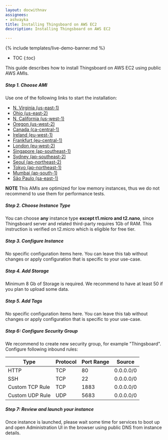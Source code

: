 ```yaml
---
layout: docwithnav
assignees:
- ashvayka
title: Installing Thingsboard on AWS EC2
description: Installing Thingsboard on AWS EC2

---
```


{% include templates/live-demo-banner.md %}

* TOC
{:toc}

This guide describes how to install Thingsboard on AWS EC2 using public AWS AMIs.

##### Step 1. Choose AMI

Use one of the following links to start the installation:

 - [N. Virginia (us-east-1)](https://console.aws.amazon.com/ec2/v2/home?region=us-east-1#LaunchInstanceWizard:ami=ami-9c57238a) 
 - [Ohio (us-east-2)](https://console.aws.amazon.com/ec2/v2/home?region=us-east-2#LaunchInstanceWizard:ami=ami-bafed9df)
 - [N. California (us-west-1)](https://console.aws.amazon.com/ec2/v2/home?region=us-west-1#LaunchInstanceWizard:ami=ami-40ebcd20)
 - [Oregon (us-west-2)](https://console.aws.amazon.com/ec2/v2/home?region=us-west-2#LaunchInstanceWizard:ami=ami-8424bee4)
 - [Canada (ca-central-1)](https://console.aws.amazon.com/ec2/v2/home?region=ca-central-1#LaunchInstanceWizard:ami=ami-9e8539fa)
 - [Ireland (eu-west-1)](https://console.aws.amazon.com/ec2/v2/home?region=eu-west-1#LaunchInstanceWizard:ami=ami-57848b31)
 - [Frankfurt (eu-central-1)](https://console.aws.amazon.com/ec2/v2/home?region=eu-central-1#LaunchInstanceWizard:ami=ami-b6e638d9)
 - [London (eu-west-2)](https://console.aws.amazon.com/ec2/v2/home?region=eu-west-2#LaunchInstanceWizard:ami=ami-b65f48d2)
 - [Singapore (ap-southeast-1)](https://console.aws.amazon.com/ec2/v2/home?region=ap-southeast-1#LaunchInstanceWizard:ami=ami-c477f2a7)
 - [Sydney (ap-southeast-2)](https://console.aws.amazon.com/ec2/v2/home?region=ap-southeast-2#LaunchInstanceWizard:ami=ami-177a7074)
 - [Seoul (ap-northeast-2)](https://console.aws.amazon.com/ec2/v2/home?region=ap-northeast-2#LaunchInstanceWizard:ami=ami-cdf528a3)
 - [Tokyo (ap-northeast-1)](https://console.aws.amazon.com/ec2/v2/home?region=ap-northeast-1#LaunchInstanceWizard:ami=ami-09af9c6e)
 - [Mumbai (ap-south-1)](https://console.aws.amazon.com/ec2/v2/home?region=ap-south-1#LaunchInstanceWizard:ami=ami-eb186584)
 - [São Paulo (sa-east-1)](https://console.aws.amazon.com/ec2/v2/home?region=sa-east-1#LaunchInstanceWizard:ami=ami-bf204fd3)
 
**NOTE** This AMIs are optimized for low memory instances, thus we do not recommend to use them for performance tests.
 
##### Step 2. Choose Instance Type

You can choose **any** instance type **except t1.micro and t2.nano**, since Thingsboard server and related third-party requires 1Gb of RAM.
This instruction is verified on t2.micro which is eligible for free tier.   

##### Step 3. Configure Instance

No specific configuration items here. You can leave this tab without changes or apply configuration that is specific to your use-case.

##### Step 4. Add Storage

Minimum 8 Gb of Storage is required. We recommend to have at least 50 if you plan to upload some data.

##### Step 5. Add Tags

No specific configuration items here. You can leave this tab without changes or apply configuration that is specific to your use-case.

##### Step 6: Configure Security Group

We recommend to create new security group, for example "Thingsboard". Configure following inbound rules:

| Type            | Protocol | Port Range | Source    |
|-----------------|----------|------------|-----------|
| HTTP            | TCP      | 80         | 0.0.0.0/0 |
| SSH             | TCP      | 22         | 0.0.0.0/0 |
| Custom TCP Rule | TCP      | 1883       | 0.0.0.0/0 |
| Custom UDP Rule | UDP      | 5683       | 0.0.0.0/0 |

##### Step 7: Review and launch your instance

Once instance is launched, please wait some time for services to boot up and open Administration UI in the browser using public DNS from instance details.

